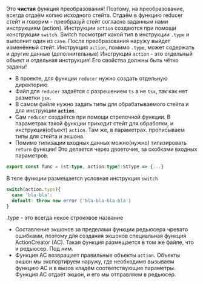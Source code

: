 Это **чистая** функция преобразования! Поэтому, на преобразование, всегда отдаём копию исходного стейта. Отдаём в функцию reducer стейт и говорим - преобразуй стейт согласно заданным нами инструкциям (action).
Инструкции `action` создаются при помощи конструкции `switch`. 
Switch посмотрит какой тип в инструкции `.type` и выполнит один из `case`.
После преобразования наружу выйдет изменённый стейт.
Инструкция `action`, помимо `.type`, может содержать и другие данные (дополнительные)
Инструкция `action` - это отдельный объект и отдельная инструкция! Его свойства должны быть чётко заданы!

 - В проекте, для функции `reducer` нужно создать отдельную директорию. 
 - Файл для `reducer` задаётся с разрешением `ts`  а не `tsx`, так как нет разметки `jsx`.
 - В самом файле нужно задать типы для обрабатываемого стейта и для инструкции **`action`**.
 - Сам `reducer` создаётся при помощи стрелочной функции. В параметрах такой функции приходит стейт для обработки, и инструкция(объект) `action`. Там же, в параметрах. прописываем типы для стейта и экшона.
 - Помимо типизации входных данных можно(нужно) типизировать `return` функции!
   Это делается через двоеточие, за скобками входных параметров.
```ts
export const func = (st:type, action:type):StType => {...}
```

В теле функции размещается условная инструкция `switch`
```ts
switch(action.type){
  case 'bla-bla':
  default: throw new error ('bla-bla-bla-bla')
}
```
.type - это всегда некое строковое название

 - Составление экшонов за пределами функции редьюсера чревато ошибками, поэтому для создания экшонов специальная функция ActionCreator (AC). Такая функция размещается в том же файле, что и редьюсер. Под ним.
 - Функция AC возвращает правильные объекты `action`. Объекты экшон мы экспортируем наружу, где необходимо вызываем функцию AC и в вызов кладём соответствующие параметры. Функция AC отдаёт экшон, и его мы отправляем в редьюсер.